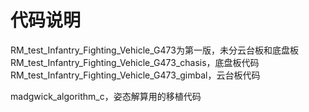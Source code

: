 # 代码说明
RM_test_Infantry_Fighting_Vehicle_G473为第一版，未分云台板和底盘板
RM_test_Infantry_Fighting_Vehicle_G473_chasis，底盘板代码
RM_test_Infantry_Fighting_Vehicle_G473_gimbal，云台板代码

madgwick_algorithm_c，姿态解算用的移植代码
